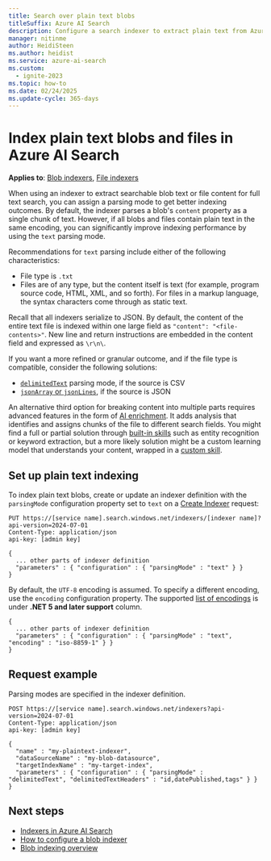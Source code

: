 ```yaml
---
title: Search over plain text blobs
titleSuffix: Azure AI Search
description: Configure a search indexer to extract plain text from Azure blobs for full text search in Azure AI Search.
manager: nitinme
author: HeidiSteen
ms.author: heidist
ms.service: azure-ai-search
ms.custom:
  - ignite-2023
ms.topic: how-to
ms.date: 02/24/2025
ms.update-cycle: 365-days
---
```


# Index plain text blobs and files in Azure AI Search

**Applies to**: [Blob indexers](search-howto-indexing-azure-blob-storage.md), [File indexers](search-file-storage-integration.md)

When using an indexer to extract searchable blob text or file content for full text search, you can assign a parsing mode to get better indexing outcomes. By default, the indexer parses a blob's `content` property as a single chunk of text. However, if all blobs and files contain plain text in the same encoding, you can significantly improve indexing performance by using the `text` parsing mode.

Recommendations for `text` parsing include either of the following characteristics:

+ File type is `.txt`
+ Files are of any type, but the content itself is text (for example, program source code, HTML, XML, and so forth). For files in a markup language, the syntax characters come through as static text.

Recall that all indexers serialize to JSON. By default, the content of the entire text file is indexed within one large field as `"content": "<file-contents>"`. New line and return instructions are embedded in the content field and expressed as `\r\n\`.

If you want a more refined or granular outcome, and if the file type is compatible, consider the following solutions:

+ [`delimitedText`](search-howto-index-csv-blobs.md) parsing mode, if the source is CSV
+ [`jsonArray` or `jsonLines`](search-howto-index-json-blobs.md), if the source is JSON

An alternative third option for breaking content into multiple parts requires advanced features in the form of [AI enrichment](cognitive-search-concept-intro.md). It adds analysis that identifies and assigns chunks of the file to different search fields. You might find a full or partial solution through [built-in skills](cognitive-search-predefined-skills.md) such as entity recognition or keyword extraction, but a more likely solution might be a custom learning model that understands your content, wrapped in a [custom skill](cognitive-search-custom-skill-interface.md).

## Set up plain text indexing

To index plain text blobs, create or update an indexer definition with the `parsingMode` configuration property set to `text` on a [Create Indexer](/rest/api/searchservice/indexers/create) request:

```http
PUT https://[service name].search.windows.net/indexers/[indexer name]?api-version=2024-07-01
Content-Type: application/json
api-key: [admin key]

{
  ... other parts of indexer definition
  "parameters" : { "configuration" : { "parsingMode" : "text" } }
}
```

By default, the `UTF-8` encoding is assumed. To specify a different encoding, use the `encoding` configuration property. The supported [list of encodings](/dotnet/fundamentals/runtime-libraries/system-text-encoding#list-of-encodings) is under **.NET 5 and later support** column.

```http
{
  ... other parts of indexer definition
  "parameters" : { "configuration" : { "parsingMode" : "text", "encoding" : "iso-8859-1" } }
}
```

## Request example

Parsing modes are specified in the indexer definition.

```http
POST https://[service name].search.windows.net/indexers?api-version=2024-07-01
Content-Type: application/json
api-key: [admin key]

{
  "name" : "my-plaintext-indexer",
  "dataSourceName" : "my-blob-datasource",
  "targetIndexName" : "my-target-index",
  "parameters" : { "configuration" : { "parsingMode" : "delimitedText", "delimitedTextHeaders" : "id,datePublished,tags" } }
}
```

## Next steps

+ [Indexers in Azure AI Search](search-indexer-overview.md)
+ [How to configure a blob indexer](search-howto-indexing-azure-blob-storage.md)
+ [Blob indexing overview](search-blob-storage-integration.md)
